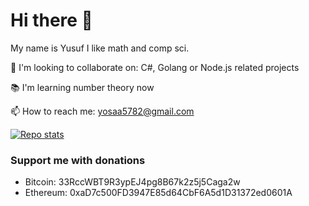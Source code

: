 # Hi there 👋

My name is Yusuf
I like math and comp sci.

👯 I'm looking to collaborate on: C#, Golang or Node.js related projects

📚 I'm learning number theory now

📫 How to reach me: <yosaa5782@gmail.com>

[![Repo stats](https://github-readme-stats.vercel.app/api?username=yosa12978&show_icons=true&theme=onedark)]()

### Support me with donations
- Bitcoin: 33RccWBT9R3ypEJ4pg8B67k2z5j5Caga2w
- Ethereum: 0xaD7c500FD3947E85d64CbF6A5d1D31372ed0601A
